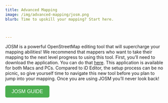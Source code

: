 ```yaml
---
title: Advanced Mapping
image: /img/advanced-mapping/josm.png
blurb: Time to upskill your mapping? Start here.



---
```


JOSM is a powerful OpenStreetMap editing tool that will supercharge your mapping abilities! We recommend that mappers who want to take their mapping to the next level progress to using this tool. First, you’ll need to download the application. You can do that <a href="https://josm.openstreetmap.de/wiki/Download" target="blank">here</a>. This application is available for both Macs and PCs. Compared to iD Editor, the setup process can be no picnic, so give yourself time to navigate this new tool before you plan to jump into your mapping. Once you are using JOSM you’ll never look back! 


<button onclick="window.open('../../assets/downloads/en/JOSM_Advanced_Mapping_EN.pdf', '_blank')" style="font-size: 16px; padding: 10px 20px; background-color: #4CAF50; color: white; border: none; border-radius: 5px; cursor: pointer;">JOSM GUIDE</button>

